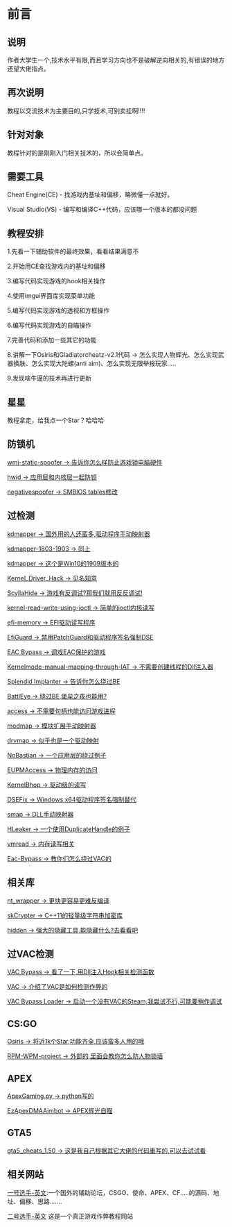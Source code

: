 # 前言

## 说明
作者大学生一个,技术水平有限,而且学习方向也不是破解逆向相关的,有错误的地方还望大佬指点。

## 再次说明
教程以交流技术为主要目的,只学技术,可别卖挂啊!!!!

## 针对对象
教程针对的是刚刚入门相关技术的，所以会简单点。

## 需要工具
Cheat Engine(CE) - 找游戏内基址和偏移，略微懂一点就好。

Visual Studio(VS) - 编写和编译C++代码，应该哪一个版本的都没问题

## 教程安排
1.先看一下辅助软件的最终效果，看看结果满意不

2.开始用CE查找游戏内的基址和偏移

3.编写代码实现游戏的hook相关操作

4.使用imgui界面库实现菜单功能

5.编写代码实现游戏的透视和方框操作

6.编写代码实现游戏的自瞄操作

7.完善代码和添加一些其它的功能

8.讲解一下Osiris和Gladiatorcheatz-v2.1代码 -> 怎么实现人物辉光、怎么实现武器换肤、怎么实现大陀螺(anti aim)、怎么实现无限举报玩家.....

9.发现啥牛逼的技术再进行更新

## 星星
教程拿走，给我点一个Star？哈哈哈

## 防锁机

[wmi-static-spoofer  ->  告诉你怎么样防止游戏锁电脑硬件](https://github.com/Alex3434/wmi-static-spoofer)

[hwid  ->  应用层和内核层一起防锁](https://github.com/btbd/hwid)

[negativespoofer  ->  SMBIOS tables修改](https://github.com/SamuelTulach/negativespoofer)

## 过检测
[kdmapper  ->  国外用的人还蛮多,驱动程序手动映射器](https://github.com/z175/kdmapper)

[kdmapper-1803-1903  ->  同上](https://github.com/alxbrn/kdmapper-1803-1903)

[kdmapper  ->  这个是Win10的1909版本的](https://github.com/Dark7oveRR/kdmapper)

[Kernel_Driver_Hack  ->  见名知意](https://github.com/TheCruZ/Kernel_Driver_Hack)

[ScyllaHide  ->  游戏有反调试?那我们就用反反调试!](https://github.com/x64dbg/ScyllaHide)

[kernel-read-write-using-ioctl  ->  简单的ioctl内核读写](https://github.com/beans42/kernel-read-write-using-ioctl)

[efi-memory  ->  EFI驱动读写程序](https://github.com/SamuelTulach/efi-memory)

[EfiGuard  ->  禁用PatchGuard和驱动程序签名强制DSE](https://github.com/Mattiwatti/EfiGuard)

[EAC Bypass  ->  调戏EAC保护的游戏](https://github.com/Schnocker/EAC_dbp)

[Kernelmode-manual-mapping-through-IAT  ->  不需要创建线程的Dll注入器](https://github.com/mactec0/Kernelmode-manual-mapping-through-IAT)

[Splendid Implanter  ->  告诉你怎么绕过BE](https://github.com/haram/splendid_implanter)

[BattlEye  ->  绕过BE,堡垒之夜也能用?](https://github.com/Schnocker/NoEye)

[access  ->  不需要句柄也能访问游戏进程](https://github.com/btbd/access)

[modmap  ->  模块扩展手动映射器](https://github.com/btbd/modmap)

[drvmap  ->  似乎也是一个驱动映射](https://github.com/not-wlan/drvmap)

[NoBastian  ->  一个应用层的绕过例子](https://github.com/mlghuskie/NoBastian)

[EUPMAccess  ->  物理内存的访问](https://github.com/waryas/EUPMAccess/tree/master/EnablePhysicalMemory)

[KernelBhop  ->  驱动级的读写](https://github.com/Zer0Mem0ry/KernelBhop)

[DSEFix  ->  Windows x64驱动程序签名强制替代](https://github.com/hfiref0x/DSEFix)

[smap  ->  DLL手动映射器](https://github.com/btbd/smap)

[HLeaker  -> 一个使用DuplicateHandle的例子](https://github.com/Schnocker/HLeaker)

[vmread  ->  内存读写相关](https://github.com/h33p/vmread)

[Eac-Bypass  ->  教你们怎么绕过VAC的](https://github.com/Flashyyyyyy/Eac-Bypass)

## 相关库
[nt_wrapper  ->  更快更容易更难反编译](https://github.com/JustasMasiulis/nt_wrapper)

[skCrypter  ->  C++11的轻量级字符串加密库](https://github.com/skadro-official/skCrypter)

[hidden  ->  强大的隐藏工具,能隐藏什么?去看看吧](https://github.com/JKornev/hidden)

## 过VAC检测
[VAC Bypass  ->  看了一下,用Dll注入Hook相关检测函数](https://github.com/danielkrupinski/VAC-Bypass)

[VAC  ->  介绍了VAC是如何检测作弊的](https://github.com/danielkrupinski/VAC)

[VAC Bypass Loader  ->  启动一个没有VAC的Steam,我尝试不行,可能要稍作调试](https://github.com/danielkrupinski/VAC-Bypass-Loader)

## CS:GO
[Osiris  ->  将近1k个Star,功能齐全,应该蛮多人用的哦](https://github.com/danielkrupinski/Osiris)

[RPM-WPM-project  ->  外部的,里面会教你怎么防人物锁墙](https://github.com/mikeeek/RPM-WPM-project)

## APEX
[ApexGaming.py  ->  python写的](https://github.com/AnusReaper/ApexGaming.py)

[EzApexDMAAimbot  ->  APEX辉光自瞄](https://github.com/Y33Tcoder/EzApexDMAAimbot)

## GTA5
[gta5_cheats_1.50  ->  这是我自己根据其它大佬的代码重写的,可以去试试看](https://github.com/FiYHer/gta5_cheats_1.50)

## 相关网站

[一号选手-英文](https://www.unknowncheats.me/forum/index.php):一个国外的辅助论坛，CSGO、使命、APEX、CF.....的源码、地址、偏移、思路.......

[二号选手-英文](https://guidedhacking.com/)
这是一个真正游戏作弊教程网站


























